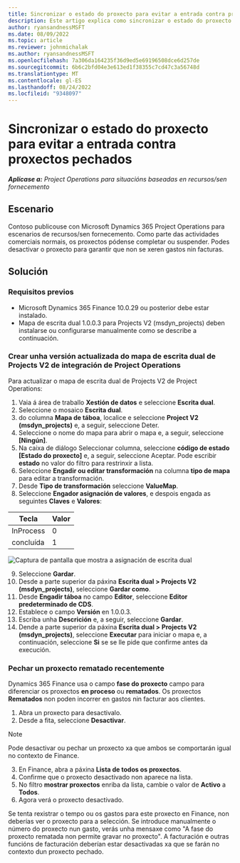 ```yaml
---
title: Sincronizar o estado do proxecto para evitar a entrada contra proxectos pechados
description: Este artigo explica como sincronizar o estado do proxecto para evitar a entrada de proxectos inactivos ou pechados.
author: ryansandnessMSFT
ms.date: 08/09/2022
ms.topic: article
ms.reviewer: johnmichalak
ms.author: ryansandnessMSFT
ms.openlocfilehash: 7a306da164235f36d9ed5e69196508dce6d257de
ms.sourcegitcommit: 6b6c2bfd04e3e613ed1f38355c7cd47c3a56748d
ms.translationtype: MT
ms.contentlocale: gl-ES
ms.lasthandoff: 08/24/2022
ms.locfileid: "9348097"
---
```

# <a name="sync-project-status-to-prevent-entry-against-closed-projects"></a>Sincronizar o estado do proxecto para evitar a entrada contra proxectos pechados

_**Aplícase a:** Project Operations para situacións baseadas en recursos/sen fornecemento_

## <a name="scenario"></a>Escenario

Contoso publicouse con Microsoft Dynamics 365 Project Operations para escenarios de recursos/sen fornecemento. Como parte das actividades comerciais normais, os proxectos pódense completar ou suspender. Podes desactivar o proxecto para garantir que non se xeren gastos nin facturas.

## <a name="solution"></a>Solución

### <a name="prerequisites"></a>Requisitos previos

-   Microsoft Dynamics 365 Finance 10.0.29 ou posterior debe estar instalado.
-   Mapa de escrita dual 1.0.0.3 para Projects V2 (msdyn\_projects) deben instalarse ou configurarse manualmente como se describe a continuación.

### <a name="create-an-updated-version-of-the-project-operations-integration-projects-v2-dual-write-map"></a>Crear unha versión actualizada do mapa de escrita dual de Projects V2 de integración de Project Operations

Para actualizar o mapa de escrita dual de Projects V2 de Project Operations:

1. Vaia á área de traballo **Xestión de datos** e seleccione **Escrita dual**.
2. Seleccione o mosaico **Escrita dual**.
3. do columna **Mapa de táboa**, localice e seleccione **Project V2 (msdyn\_projects)** e, a seguir, seleccione Deter.
4. Seleccione o nome do mapa para abrir o mapa e, a seguir, seleccione **[Ningún]**.
5. Na caixa de diálogo Seleccionar columna, seleccione **código de estado \[Estado do proxecto\]** e, a seguir, seleccione Aceptar. Pode escribir **estado** no valor do filtro para restrinxir a lista.
6.  Seleccione **Engadir ou editar transformación** na columna **tipo de mapa** para editar a transformación.
7.  Desde **Tipo de transformación** seleccione **ValueMap**.
8.  Seleccione **Engador asignación de valores**, e despois engada as seguintes **Claves** e **Valores**:

   Tecla       | Valor 
   ----------|-------
   InProcess | 0     
   concluída | 1     

![Captura de pantalla que mostra a asignación de escrita dual](media/projectstage-dw-mapping.png)

9. Seleccione **Gardar**.
10. Desde a parte superior da páxina **Escrita dual > Projects V2 (msdyn_projects)**, seleccione **Gardar como**.
11. Desde **Engadir táboa** no campo **Editor**, seleccione **Editor predeterminado de CDS**.
12. Establece o campo **Versión** en 1.0.0.3.
13. Escriba unha **Descrición** e, a seguir, seleccione **Gardar**.
14. Dende a parte superior da páxina **Escrita dual > Projects V2 (msdyn_projects)**, seleccione **Executar** para iniciar o mapa e, a continuación, seleccione **Si** se se lle pide que confirme antes da execución. 

### <a name="close-a-newly-completed-project"></a>Pechar un proxecto rematado recentemente

Dynamics 365 Finance usa o campo **fase do proxecto** campo para diferenciar os proxectos **en proceso** ou **rematados**. Os proxectos **Rematados** non poden incorrer en gastos nin facturar aos clientes.

1. Abra un proxecto para desactivalo.
2. Desde a fita, seleccione **Desactivar**.

> [!NOTE]
> Pode desactivar ou pechar un proxecto xa que ambos se comportarán igual no contexto de Finance.

3. En Finance, abra a páxina **Lista de todos os proxectos**.
4. Confirme que o proxecto desactivado non aparece na lista.
5. No filtro **mostrar proxectos** enriba da lista, cambie o valor de **Activo** a **Todos**.
6. Agora verá o proxecto desactivado.

Se tenta rexistrar o tempo ou os gastos para este proxecto en Finance, non deberías ver o proxecto para a selección. Se introduce manualmente o número do proxecto nun gasto, verás unha mensaxe como "A fase do proxecto rematada non permite gravar no proxecto". A facturación e outras funcións de facturación deberían estar desactivadas xa que se farán no contexto dun proxecto pechado.

